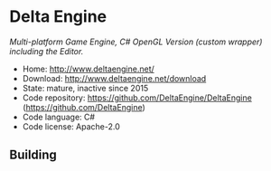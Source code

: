 # Delta Engine

_Multi-platform Game Engine, C# OpenGL Version (custom wrapper) including the Editor._

- Home: http://www.deltaengine.net/
- Download: http://www.deltaengine.net/download
- State: mature, inactive since 2015
- Code repository: https://github.com/DeltaEngine/DeltaEngine (https://github.com/DeltaEngine)
- Code language: C#
- Code license: Apache-2.0

## Building

